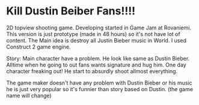 Kill Dustin Beiber Fans!!!!
==========================

2D topview shooting game. Developing started in Game Jam at Rovaniemi. This version is just prototype (made in 48 hours) so it's not have lot of content. The Main idea is destroy all Justin Bieber music in World. I used Construct 2 game engine.

Story:
Main character have a problem. He look like same as Dustin Bieber. Alltime when he going to out fans wants signature and hug him. One day character freaking out! He start to absurdly shoot allmost everything. 

The game maker doesn't have any problem with Dustin Bieber or his music he is just very popular so it's funnier than story based on Dustin. (the game name will change)
